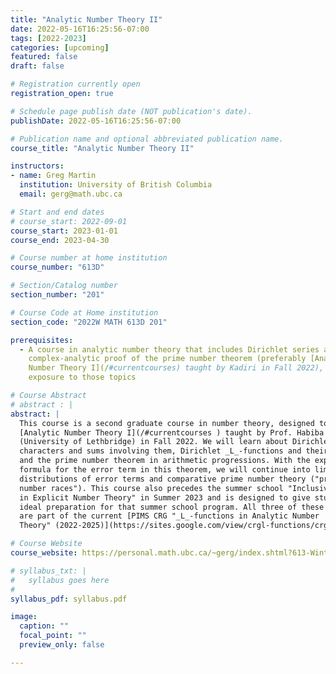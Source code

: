 ```yaml
---
title: "Analytic Number Theory II"
date: 2022-05-16T16:25:56-07:00
tags: [2022-2023]
categories: [upcoming]
featured: false
draft: false

# Registration currently open
registration_open: true

# Schedule page publish date (NOT publication's date).
publishDate: 2022-05-16T16:25:56-07:00

# Publication name and optional abbreviated publication name.
course_title: "Analytic Number Theory II"

instructors:
- name: Greg Martin
  institution: University of British Columbia
  email: gerg@math.ubc.ca

# Start and end dates
# course_start: 2022-09-01
course_start: 2023-01-01
course_end: 2023-04-30

# Course number at home institution
course_number: "613D"

# Section/Catalog number
section_number: "201"

# Course Code at Home institution
section_code: "2022W MATH 613D 201"

prerequisites:
  - A course in analytic number theory that includes Dirichlet series and a
    complex-analytic proof of the prime number theorem (preferably [Analytic
    Number Theory I](/#currentcourses) taught by Kadiri in Fall 2022), or other
    exposure to those topics

# Course Abstract
# abstract : |
abstract: |
  This course is a second graduate course in number theory, designed to follow
  [Analytic Number Theory I](/#currentcourses ) taught by Prof. Habiba Kadiri
  (University of Lethbridge) in Fall 2022. We will learn about Dirichlet
  characters and sums involving them, Dirichlet _L_-functions and their zeros,
  and the prime number theorem in arithmetic progressions. With the explicit
  formula for the error term in this theorem, we will continue into limiting
  distributions of error terms and comparative prime number theory ("prime
  number races"). This course also precedes the summer school "Inclusive Paths
  in Explicit Number Theory" in Summer 2023 and is designed to give students the
  ideal preparation for that summer school program. All three of these events
  are part of the current [PIMS CRG "_L_-functions in Analytic Number
  Theory" (2022-2025)](https://sites.google.com/view/crgl-functions/crg-news).

# Course Website
course_website: https://personal.math.ubc.ca/~gerg/index.shtml?613-Winter2023

# syllabus_txt: |
#   syllabus goes here
#
syllabus_pdf: syllabus.pdf

image:
  caption: ""
  focal_point: ""
  preview_only: false

---
```

